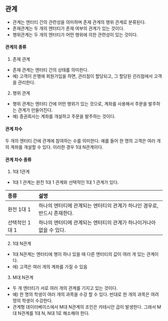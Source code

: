 ## 관계

- 관계는 엔터티 간의 관련성을 의미하며 존재 관계의 행위 관계로 분류된다.
- 존재관계는 두 개의 엔터티가 존재 여부의 관계가 있는 것이다.
- 행위관계는 두 개의 엔터티가 어떤 행위에 의한 관련성이 있는 것이다.

#### 관계의 종류

1. 존재 관계

- 존재 관계는 엔터티 간의 상태를 의미한다.
- 예) 고객이 은행에 회원가입을 하면, 관리점이 할당되고, 그 할당된 괸리점에서 고객을 관리한다.

2. 행위 관계

- 행위 관계는 엔터티 간에 어떤 행위가 있는 것으로, 계좌를 사용해서 주문을 발주하는 관계가 만들어진다.
- 예) 증권회사는 계좌를 개설하고 주문을 발주하는 것이다.

#### 관계 차수

두 개의 엔터티 간에 관계에 참여하는 수를 의미한다.
예를 들어 한 명의 고객은 여러 개의 계좌를 개설할 수 있다.
이러한 경우 1대 N관계이다.

#### 관계 차수 종류

1. 1대 1관계
- 1대 1 관계는 완전 1대 1 관계와 선택적인 1대 1 관계가 있다.

|종류|섦명|
|:---|:---|
|완전 1대 1|하나의 엔터티에 관계되는 엔터티의 관계가 하나인 경우로, 반드시 존재한다.|
|선택적인 1대 1| 하나의 엔터티에 관계되는 엔터티의 관계가 하나이거나아 없을 수 있다.|

2. 1대 N관계
- 1대 N관계는 엔터티에 행이 하나 있을 때 다른 엔터티의 값이 여러 개 있는 관계이다.
- 에) 고객은 여러 개의 계좌를 가질 수 있음

3. M대 N관계

- 두 개 엔터티가 서로 여러 개의 관계를 기지고 있는 것이다.
- 예) 한 명의 학생이 여러 개의 과목을 수강 할 수 있다.
반대로 한 개의 과목은 여려 멍의 학생이 수강한다.
- 관계형 데이터베이스에서 M대 N관계의 조인은 카테시안 곱이 발생한다.
 그래서 M대 N관계를 1대 N, N대 1로 해소해야 한다.
 